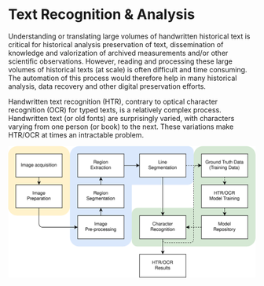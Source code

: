 # Text Recognition & Analysis

Understanding or translating large volumes of handwritten historical text is critical for historical analysis preservation of text, dissemination of knowledge and valorization of archived measurements and/or other scientific observations. However, reading and processing these large volumes of historical texts (at scale) is often difficult and time consuming. The automation of this process would therefore help in many historical analysis, data recovery and other digital preservation efforts.

Handwritten text recognition (HTR), contrary to optical character recognition (OCR) for typed texts, is a relatively complex process. Handwritten text (or old fonts) are surprisingly varied, with characters varying from one person (or book) to the next. These variations make HTR/OCR at times an intractable problem.

![](https://raw.githubusercontent.com/bluegreen-labs/text_recognition_and_analysis/refs/heads/main/book/images/HTR_workflow.drawio.svg)
